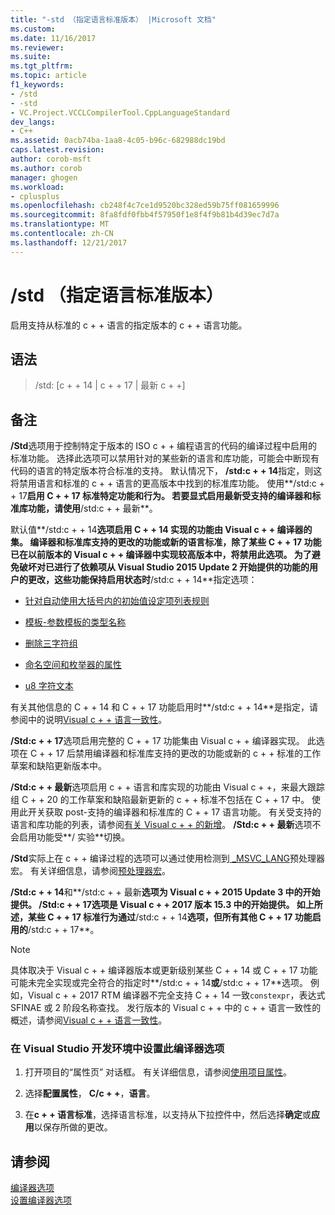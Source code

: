 ```yaml
---
title: "-std （指定语言标准版本） |Microsoft 文档"
ms.custom: 
ms.date: 11/16/2017
ms.reviewer: 
ms.suite: 
ms.tgt_pltfrm: 
ms.topic: article
f1_keywords:
- /std
- -std
- VC.Project.VCCLCompilerTool.CppLanguageStandard
dev_langs:
- C++
ms.assetid: 0acb74ba-1aa8-4c05-b96c-682988dc19bd
caps.latest.revision: 
author: corob-msft
ms.author: corob
manager: ghogen
ms.workload:
- cplusplus
ms.openlocfilehash: cb248f4c7ce1d9520bc328ed59b75ff081659996
ms.sourcegitcommit: 8fa8fdf0fbb4f57950f1e8f4f9b81b4d39ec7d7a
ms.translationtype: MT
ms.contentlocale: zh-CN
ms.lasthandoff: 12/21/2017
---
```

# <a name="std-specify-language-standard-version"></a>/std （指定语言标准版本）

启用支持从标准的 c + + 语言的指定版本的 c + + 语言功能。

## <a name="syntax"></a>语法

> /std: [c + + 14 | c + + 17 | 最新 c + +]

## <a name="remarks"></a>备注

**/Std**选项用于控制特定于版本的 ISO c + + 编程语言的代码的编译过程中启用的标准功能。 选择此选项可以禁用针对的某些新的语言和库功能，可能会中断现有代码的语言的特定版本符合标准的支持。 默认情况下， **/std:c + + 14**指定，则这将禁用语言和标准的 c + + 语言的更高版本中找到的标准库功能。 使用**/std:c + + 17**启用 C + + 17 标准特定功能和行为。 若要显式启用最新受支持的编译器和标准库功能，请使用**/std:c + + 最新**。

默认值**/std:c + + 14**选项启用 C + + 14 实现的功能由 Visual c + + 编译器的集。 编译器和标准库支持的更改的功能或新的语言标准，除了某些 C + + 17 功能已在以前版本的 Visual c + + 编译器中实现较高版本中，将禁用此选项。 为了避免破坏对已进行了依赖项从 Visual Studio 2015 Update 2 开始提供的功能的用户的更改，这些功能保持启用状态时**/std:c + + 14**指定选项：

- [针对自动使用大括号内的初始值设定项列表规则](http://www.open-std.org/jtc1/sc22/wg21/docs/papers/2014/n3922.html)

- [模板-参数模板的类型名称](http://www.open-std.org/jtc1/sc22/wg21/docs/papers/2014/n4051.html)

- [删除三字符组](http://www.open-std.org/jtc1/sc22/wg21/docs/papers/2014/n4086.html)

- [命名空间和枚举器的属性](http://www.open-std.org/jtc1/sc22/wg21/docs/papers/2014/n4266.html)

- [u8 字符文本](http://www.open-std.org/jtc1/sc22/wg21/docs/papers/2014/n4267.html)

有关其他信息的 C + + 14 和 C + + 17 功能启用时**/std:c + + 14**是指定，请参阅中的说明[Visual c + + 语言一致性](../../visual-cpp-language-conformance.md)。
  
**/Std:c + + 17**选项启用完整的 C + + 17 功能集由 Visual c + + 编译器实现。 此选项在 C + + 17 后禁用编译器和标准库支持的更改的功能或新的 c + + 标准的工作草案和缺陷更新版本中。  
  
**/Std:c + + 最新**选项启用 c + + 语言和库实现的功能由 Visual c + +，来最大跟踪组 C + + 20 的工作草案和缺陷最新更新的 c + + 标准不包括在 C + + 17 中。 使用此开关获取 post-支持的编译器和标准库的 C + + 17 语言功能。 有关受支持的语言和库功能的列表，请参阅[有关 Visual c + + 的新增](../../what-s-new-for-visual-cpp-in-visual-studio.md)。 **/Std:c + + 最新**选项不会启用功能受**/ 实验**切换。  
  
**/Std**实际上在 c + + 编译过程的选项可以通过使用检测到[ \_MSVC\_LANG](../../preprocessor/predefined-macros.md)预处理器宏。 有关详细信息，请参阅[预处理器宏](../../preprocessor/predefined-macros.md)。

**/Std:c + + 14**和**/std:c + + 最新**选项为 Visual c + + 2015 Update 3 中的开始提供。 **/Std:c + + 17**选项是 Visual c + + 2017 版本 15.3 中的开始提供。 如上所述，某些 C + + 17 标准行为通过**/std:c + + 14**选项，但所有其他 C + + 17 功能启用的**/std:c + + 17**。
  
> [!NOTE]
> 具体取决于 Visual c + + 编译器版本或更新级别某些 C + + 14 或 C + + 17 功能可能未完全实现或完全符合的指定时**/std:c + + 14**或**/std:c + + 17**选项。 例如，Visual c + + 2017 RTM 编译器不完全支持 C + + 14 一致`constexpr`，表达式 SFINAE 或 2 阶段名称查找。 发行版本的 Visual c + + 中的 c + + 语言一致性的概述，请参阅[Visual c + + 语言一致性](../../visual-cpp-language-conformance.md)。 
  
### <a name="to-set-this-compiler-option-in-the-visual-studio-development-environment"></a>在 Visual Studio 开发环境中设置此编译器选项  
  
1.  打开项目的“属性页”  对话框。 有关详细信息，请参阅[使用项目属性](../../ide/working-with-project-properties.md)。  
  
2.  选择**配置属性**， **C/c + +**，**语言**。  
  
3.  在**c + + 语言标准**，选择语言标准，以支持从下拉控件中，然后选择**确定**或**应用**以保存所做的更改。  
  
## <a name="see-also"></a>请参阅  
  
[编译器选项](../../build/reference/compiler-options.md)   
[设置编译器选项](../../build/reference/setting-compiler-options.md)   
